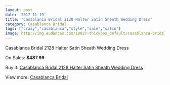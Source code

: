 ```yaml
---
layout: post
date: '2017-11-19'
title: "Casablanca Bridal 2128 Halter Satin Sheath Wedding Dress"
category: Casablanca Bridal
tags: ["crazy","casablanca","style","sale","satin"]
image: http://img.eudances.com/19027-thickbox_default/casablanca-bridal-2128-halter-satin-sheath-wedding-dress.jpg
---
```

Casablanca Bridal 2128 Halter Satin Sheath Wedding Dress

On Sales: **$487.99**
<a href="https://www.eudances.com/en/casablanca-bridal/5658-casablanca-bridal-2128-halter-satin-sheath-wedding-dress.html"><amp-img layout="responsive" width="600" height="600" src="//img.eudances.com/19027-thickbox_default/casablanca-bridal-2128-halter-satin-sheath-wedding-dress.jpg" alt="Casablanca Bridal 2128 Halter Satin Sheath Wedding Dress 0" /></a>
<a href="https://www.eudances.com/en/casablanca-bridal/5658-casablanca-bridal-2128-halter-satin-sheath-wedding-dress.html"><amp-img layout="responsive" width="600" height="600" src="//img.eudances.com/19029-thickbox_default/casablanca-bridal-2128-halter-satin-sheath-wedding-dress.jpg" alt="Casablanca Bridal 2128 Halter Satin Sheath Wedding Dress 1" /></a>
<a href="https://www.eudances.com/en/casablanca-bridal/5658-casablanca-bridal-2128-halter-satin-sheath-wedding-dress.html"><amp-img layout="responsive" width="600" height="600" src="//img.eudances.com/19028-thickbox_default/casablanca-bridal-2128-halter-satin-sheath-wedding-dress.jpg" alt="Casablanca Bridal 2128 Halter Satin Sheath Wedding Dress 2" /></a>

Buy it: [Casablanca Bridal 2128 Halter Satin Sheath Wedding Dress](https://www.eudances.com/en/casablanca-bridal/5658-casablanca-bridal-2128-halter-satin-sheath-wedding-dress.html "Casablanca Bridal 2128 Halter Satin Sheath Wedding Dress")

View more: [Casablanca Bridal](https://www.eudances.com/en/4-casablanca-bridal "Casablanca Bridal")